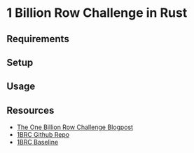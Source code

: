 # 1 Billion Row Challenge in Rust

## Requirements

## Setup

## Usage

## Resources

- [The One Billion Row Challenge Blogpost](https://www.morling.dev/blog/one-billion-row-challenge/)
- [1BRC Github Repo](https://github.com/gunnarmorling/1brc)
- [1BRC Baseline](https://github.com/gunnarmorling/1brc/blob/main/src/main/java/dev/morling/onebrc/CalculateAverage_baseline.java)
